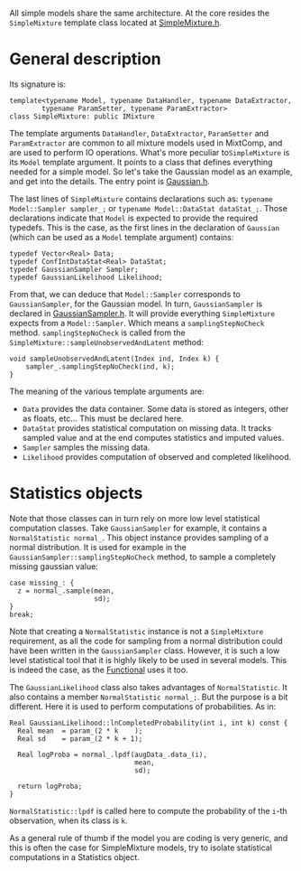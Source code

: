All simple models share the same architecture. At the core resides the `SimpleMixture` template class located at [SimpleMixture.h](MixtComp/src/lib/Mixture/Simple/SimpleMixture.h).

# General description

Its signature is:

```
template<typename Model, typename DataHandler, typename DataExtractor,
		typename ParamSetter, typename ParamExtractor>
class SimpleMixture: public IMixture
```

The template arguments `DataHandler`, `DataExtractor`, `ParamSetter` and `ParamExtractor` are common to all mixture models used in MixtComp, and are used to perform IO operations. What's more peculiar to`SimpleMixture` is its `Model` template argument. It points to a class that defines everything needed for a simple model. So let's take the Gaussian model as an example, and get into the details. The entry point is [Gaussian.h](MixtComp/src/lib/Mixture/Simple/Gaussian/Gaussian.h).

The last lines of `SimpleMixture` contains declarations such as: `typename Model::Sampler sampler_;` or `typename Model::DataStat dataStat_;`. Those declarations indicate that `Model` is expected to provide the required typedefs. This is the case, as the first lines in the declaration of `Gaussian` (which can be used as a `Model` template argument) contains:

```
typedef Vector<Real> Data;
typedef ConfIntDataStat<Real> DataStat;
typedef GaussianSampler Sampler;
typedef GaussianLikelihood Likelihood;
```

From that, we can deduce that `Model::Sampler` corresponds to `GaussianSampler`, for the Gaussian model. In turn, `GaussianSampler` is declared in [GaussianSampler.h](MixtComp/src/lib/Mixture/Simple/Gaussian/GaussianSampler.h). It will provide everything `SimpleMixture` expects from a `Model::Sampler`. Which means a `samplingStepNoCheck` method. `samplingStepNoCheck` is called from the `SimpleMixture::sampleUnobservedAndLatent` method:

```
void sampleUnobservedAndLatent(Index ind, Index k) {
    sampler_.samplingStepNoCheck(ind, k);
}
```

The meaning of the various template arguments are:
- `Data` provides the data container. Some data is stored as integers, other as floats, etc... This must be declared here.
- `DataStat` provides statistical computation on missing data. It tracks sampled value and at the end computes statistics and imputed values.
- `Sampler` samples the missing data.
- `Likelihood` provides computation of observed and completed likelihood.

# Statistics objects

Note that those classes can in turn rely on more low level statistical computation classes. Take `GaussianSampler` for example, it contains a `NormalStatistic normal_`. This object instance provides sampling of a normal distribution. It is used for example in the `GaussianSampler::samplingStepNoCheck` method, to sample a completely missing gaussian value:

```
case missing_: {
  z = normal_.sample(mean,
                     sd);
}
break;
```

Note that creating a `NormalStatistic` instance is not a `SimpleMixture` requirement, as all the code for sampling from a normal distribution could have been written in the `GaussianSampler` class. However, it is such a low level statistical tool that it is highly likely to be used in several models. This is indeed the case, as the [Functional](MixtComp/src/lib/Mixture/Functional) uses it too.

The `GaussianLikelihood` class also takes advantages of `NormalStatistic`. It also contains a member `NormalStatistic normal_;`. But the purpose is a bit different. Here it is used to perform computations of probabilities. As in:

```
Real GaussianLikelihood::lnCompletedProbability(int i, int k) const {
  Real mean  = param_(2 * k    );
  Real sd    = param_(2 * k + 1);

  Real logProba = normal_.lpdf(augData_.data_(i),
                               mean,
                               sd);

  return logProba;
}
```

`NormalStatistic::lpdf` is called here to compute the probability of the `i`-th observation, when its class is `k`.

As a general rule of thumb if the model you are coding is very generic, and this is often the case for SimpleMixture models, try to isolate statistical computations in a Statistics object.
